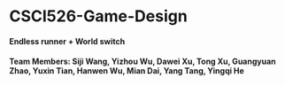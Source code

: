 # CSCI526-Game-Design

#### Endless runner + World switch

#### Team Members: Siji Wang, Yizhou Wu, Dawei Xu, Tong Xu, Guangyuan Zhao, Yuxin Tian, Hanwen Wu, Mian Dai, Yang Tang, Yingqi He
